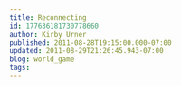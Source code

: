 ```yaml
---
title: Reconnecting
id: 177636181730778660
author: Kirby Urner
published: 2011-08-28T19:15:00.000-07:00
updated: 2011-08-29T21:26:45.943-07:00
blog: world_game
tags: 
---
```


